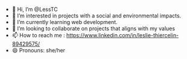 - 👋 Hi, I’m @LessTC
- 👀 I’m interested in projects with a social and environmental impacts.
- 🌱 I’m currently learning web development.
- 💞️ I’m looking to collaborate on projects that aligns with my values 
- 📫 How to reach me : https://www.linkedin.com/in/leslie-thiercelin-89429575/
-  😄 Pronouns: she/her
